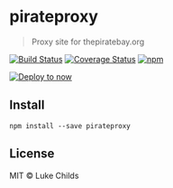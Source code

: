 # pirateproxy

> Proxy site for thepiratebay.org

[![Build Status](https://travis-ci.org/lukechilds/pirateproxy.svg?branch=master)](https://travis-ci.org/lukechilds/pirateproxy)
[![Coverage Status](https://coveralls.io/repos/github/lukechilds/pirateproxy/badge.svg?branch=master)](https://coveralls.io/github/lukechilds/pirateproxy?branch=master)
[![npm](https://img.shields.io/npm/v/pirateproxy.svg)](https://www.npmjs.com/package/pirateproxy)

[![Deploy to now](https://deploy.now.sh/static/button.svg)](https://deploy.now.sh/?repo=https://github.com/lukechilds/pirateproxy)

## Install

```shell
npm install --save pirateproxy
```

## License

MIT © Luke Childs
